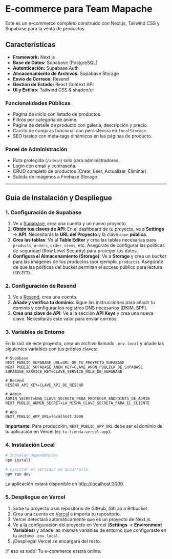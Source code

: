 # E-commerce para Team Mapache

Este es un e-commerce completo construido con Next.js, Tailwind CSS y Supabase para la venta de productos.

## Características

- **Framework:** Next.js
- **Base de Datos:** Supabase (PostgreSQL)
- **Autenticación:** Supabase Auth
- **Almacenamiento de Archivos:** Supabase Storage
- **Envío de Correos:** Resend
- **Gestión de Estado:** React Context API
- **UI y Estilos:** Tailwind CSS & shadcn/ui

### Funcionalidades Públicas
- Página de inicio con listado de productos.
- Filtros por categoría de anime.
- Página de detalle de producto con galería, descripción y precio.
- Carrito de compras funcional con persistencia en `localStorage`.
- SEO básico con meta-tags dinámicos en las páginas de producto.

### Panel de Administración
- Ruta protegida (`/admin`) solo para administradores.
- Login con email y contraseña.
- CRUD completo de productos (Crear, Leer, Actualizar, Eliminar).
- Subida de imágenes a Firebase Storage.

---

## Guía de Instalación y Despliegue

### 1. Configuración de Supabase

1.  Ve a [Supabase](https://supabase.com/), crea una cuenta y un nuevo proyecto.
2.  **Obtén tus claves de API**: En el dashboard de tu proyecto, ve a **Settings** -> **API**. Necesitarás la **URL del Proyecto** y la clave `anon` **pública**.
3.  **Crea las tablas**: Ve al **Table Editor** y crea las tablas necesarias para `products`, `orders`, `order_items`, etc. Asegúrate de configurar las políticas de seguridad (Row Level Security) para proteger tus datos.
4.  **Configura el Almacenamiento (Storage)**: Ve a **Storage** y crea un *bucket* para las imágenes de tus productos (por ejemplo, `products`). Asegúrate de que las políticas del bucket permitan el acceso público para lectura (`SELECT`).

### 2. Configuración de Resend

1.  Ve a [Resend](https://resend.com/), crea una cuenta.
2.  **Añade y verifica tu dominio**: Sigue las instrucciones para añadir tu dominio y configurar los registros DNS necesarios (DKIM, SPF).
3.  **Crea una clave de API**: Ve a la sección **API Keys** y crea una nueva clave. Necesitarás este valor para enviar correos.

### 3. Variables de Entorno

En la raíz de este proyecto, crea un archivo llamado `.env.local` y añade las siguientes variables con tus propias claves:

```
# Supabase
NEXT_PUBLIC_SUPABASE_URL=URL_DE_TU_PROYECTO_SUPABASE
NEXT_PUBLIC_SUPABASE_ANON_KEY=CLAVE_ANON_PUBLICA_DE_SUPABASE
SUPABASE_SERVICE_KEY=CLAVE_SERVICE_ROLE_DE_SUPABASE

# Resend
RESEND_API_KEY=CLAVE_API_DE_RESEND

# Admin
ADMIN_SECRET=UNA_CLAVE_SECRETA_PARA_PROTEGER_ENDPOINTS_DE_ADMIN
NEXT_PUBLIC_ADMIN_SECRET=LA_MISMA_CLAVE_SECRETA_PARA_EL_CLIENTE

# App
NEXT_PUBLIC_APP_URL=localhost:3000
```

**Importante**: Para producción, `NEXT_PUBLIC_APP_URL` debe ser el dominio de tu aplicación en Vercel (ej: `tu-tienda.vercel.app`).

### 4. Instalación Local

```bash
# Instalar dependencias
npm install

# Ejecutar el servidor de desarrollo
npm run dev
```

La aplicación estará disponible en [http://localhost:3000](http://localhost:3000).

### 5. Despliegue en Vercel

1.  Sube tu proyecto a un repositorio de GitHub, GitLab o Bitbucket.
2.  Crea una cuenta en [Vercel](https://vercel.com/) e importa tu repositorio.
3.  Vercel detectará automáticamente que es un proyecto de Next.js.
4.  Ve a la configuración del proyecto en Vercel (**Settings** -> **Environment Variables**) y añade las mismas variables de entorno que configuraste en tu archivo `.env.local`.
5.  ¡Despliega! Vercel se encargará del resto.

¡Y eso es todo! Tu e-commerce estará online.
